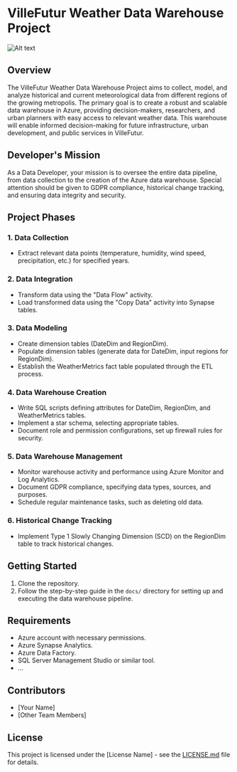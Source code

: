 # VilleFutur Weather Data Warehouse Project

![Alt text](https://maghreb.simplonline.co/_next/image?url=https%3A%2F%2Fsimplonline-v3-prod.s3.eu-west-3.amazonaws.com%2Fmedia%2Fimage%2Fpng%2Fsans-titre-6506f97fa0d5a220127652.png&w=1280&q=75)
## Overview

The VilleFutur Weather Data Warehouse Project aims to collect, model, and analyze historical and current meteorological data from different regions of the growing metropolis. The primary goal is to create a robust and scalable data warehouse in Azure, providing decision-makers, researchers, and urban planners with easy access to relevant weather data. This warehouse will enable informed decision-making for future infrastructure, urban development, and public services in VilleFutur.

## Developer's Mission

As a Data Developer, your mission is to oversee the entire data pipeline, from data collection to the creation of the Azure data warehouse. Special attention should be given to GDPR compliance, historical change tracking, and ensuring data integrity and security.

## Project Phases

### 1. Data Collection

- Extract relevant data points (temperature, humidity, wind speed, precipitation, etc.) for specified years.

### 2. Data Integration

- Transform data using the "Data Flow" activity.
- Load transformed data using the "Copy Data" activity into Synapse tables.

### 3. Data Modeling

- Create dimension tables (DateDim and RegionDim).
- Populate dimension tables (generate data for DateDim, input regions for RegionDim).
- Establish the WeatherMetrics fact table populated through the ETL process.

### 4. Data Warehouse Creation

- Write SQL scripts defining attributes for DateDim, RegionDim, and WeatherMetrics tables.
- Implement a star schema, selecting appropriate tables.
- Document role and permission configurations, set up firewall rules for security.

### 5. Data Warehouse Management

- Monitor warehouse activity and performance using Azure Monitor and Log Analytics.
- Document GDPR compliance, specifying data types, sources, and purposes.
- Schedule regular maintenance tasks, such as deleting old data.

### 6. Historical Change Tracking

- Implement Type 1 Slowly Changing Dimension (SCD) on the RegionDim table to track historical changes.

## Getting Started

1. Clone the repository.
2. Follow the step-by-step guide in the `docs/` directory for setting up and executing the data warehouse pipeline.

## Requirements

- Azure account with necessary permissions.
- Azure Synapse Analytics.
- Azure Data Factory.
- SQL Server Management Studio or similar tool.
- ...

## Contributors

- [Your Name]
- [Other Team Members]

## License

This project is licensed under the [License Name] - see the [LICENSE.md](LICENSE.md) file for details.
